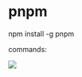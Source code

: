 # pnpm

npm install -g pnpm

commands:

![](https://chevereto.zhuangzexin.top/images/2022/07/25/20220725144015.png)